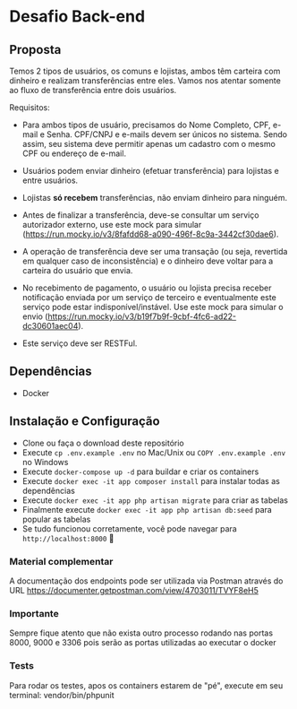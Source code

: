 # Desafio Back-end

## Proposta

Temos 2 tipos de usuários, os comuns e lojistas, ambos têm carteira com dinheiro e realizam transferências entre eles. Vamos nos atentar somente ao fluxo de transferência entre dois usuários.

Requisitos:

- Para ambos tipos de usuário, precisamos do Nome Completo, CPF, e-mail e Senha. CPF/CNPJ e e-mails devem ser únicos no sistema. Sendo assim, seu sistema deve permitir apenas um cadastro com o mesmo CPF ou endereço de e-mail.

- Usuários podem enviar dinheiro (efetuar transferência) para lojistas e entre usuários. 

- Lojistas **só recebem** transferências, não enviam dinheiro para ninguém.

- Antes de finalizar a transferência, deve-se consultar um serviço autorizador externo, use este mock para simular (https://run.mocky.io/v3/8fafdd68-a090-496f-8c9a-3442cf30dae6).

- A operação de transferência deve ser uma transação (ou seja, revertida em qualquer caso de inconsistência) e o dinheiro deve voltar para a carteira do usuário que envia. 

- No recebimento de pagamento, o usuário ou lojista precisa receber notificação enviada por um serviço de terceiro e eventualmente este serviço pode estar indisponível/instável. Use este mock para simular o envio (https://run.mocky.io/v3/b19f7b9f-9cbf-4fc6-ad22-dc30601aec04). 

- Este serviço deve ser RESTFul.

## Dependências

- Docker

## Instalação e Configuração
- Clone ou faça o download deste repositório
- Execute `cp .env.example .env` no Mac/Unix ou `COPY .env.example .env` no Windows
- Execute `docker-compose up -d` para buildar e criar os containers
- Execute `docker exec -it app composer install` para instalar todas as dependências
- Execute `docker exec -it app php artisan migrate` para criar as tabelas
- Finalmente execute `docker exec -it app php artisan db:seed` para popular as tabelas
- Se tudo funcionou corretamente, você pode navegar para `http://localhost:8000` 🚀

### Material complementar
A documentação dos endpoints pode ser utilizada via Postman através do URL https://documenter.getpostman.com/view/4703011/TVYF8eH5

### Importante
Sempre fique atento que não exista outro processo rodando nas portas 8000, 9000 e 3306 pois serão as portas utilizadas ao executar o docker

### Tests
Para rodar os testes, apos os containers estarem de "pé", execute em seu terminal: vendor/bin/phpunit
